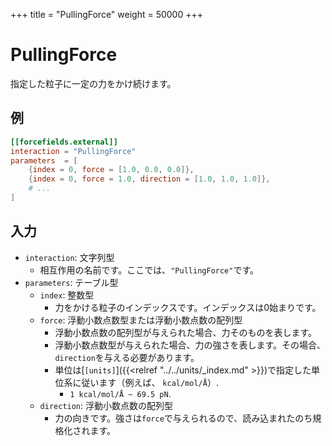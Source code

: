 +++
title = "PullingForce"
weight = 50000
+++

# PullingForce

指定した粒子に一定の力をかけ続けます。

## 例

```toml
[[forcefields.external]]
interaction = "PullingForce"
parameters  = [
    {index = 0, force = [1.0, 0.0, 0.0]},
    {index = 0, force = 1.0, direction = [1.0, 1.0, 1.0]},
    # ...
]
```

## 入力

- `interaction`: 文字列型
  - 相互作用の名前です。ここでは、`"PullingForce"`です。
- `parameters`: テーブル型
  - `index`: 整数型
    - 力をかける粒子のインデックスです。インデックスは0始まりです。
  - `force`: 浮動小数点数型または浮動小数点数の配列型
    - 浮動小数点数の配列型が与えられた場合、力そのものを表します。
    - 浮動小数点数型が与えられた場合、力の強さを表します。その場合、`direction`を与える必要があります。
    - 単位は[`[units]`]({{<relref "../../units/_index.md" >}})で指定した単位系に従います（例えば、 `kcal/mol/Å`）.
       - `1 kcal/mol/Å ~ 69.5 pN`.
  - `direction`: 浮動小数点数の配列型
    - 力の向きです。強さは`force`で与えられるので、読み込まれたのち規格化されます。
